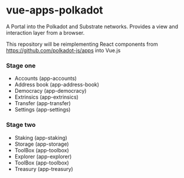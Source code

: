 # vue-apps-polkadot
A Portal into the Polkadot and Substrate networks. Provides a view and interaction layer from a browser.

This repository will be reimplementing React components from https://github.com/polkadot-js/apps into Vue.js

### Stage one
* Accounts (app-accounts)
* Address book (app-address-book)
* Democracy (app-democracy)
* Extrinsics (app-extrinsics)
* Transfer (app-transfer)
* Settings (app-settings)

### Stage two
* Staking (app-staking)
* Storage (app-storage)
* ToolBox (app-toolbox)
* Explorer (app-explorer)
* ToolBox (app-toolbox)
* Treasury (app-treasury)
